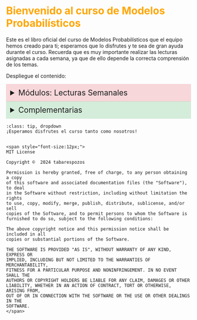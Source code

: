 # <span style="color:#ffa600; font-weight: bold;">Bienvenido al curso de Modelos Probabilísticos</span>

Este es el libro oficial del curso de Modelos Probabilísticos que el equipo hemos creado para ti; esperamos que lo disfrutes y te sea de gran ayuda durante el curso. Recuerda que es muy importante realizar las lecturas asignadas a cada semana, ya que de ello depende la correcta comprensión de los temas. 

Despliegue el contenido:

<style>
.modules-dropdown summary {
    font-size: 1.5em; /* Tamaño de letra más grande para el título de Módulos */
    background-color: #f8d7da; /* Color de fondo para el título de Módulos */
    padding: 10px; /* Espaciado alrededor del título */
    border: 1px solid #f5c6cb; /* Borde alrededor del título */
    cursor: pointer; /* Cambia el cursor al pasar sobre el título */
}

.modules-dropdown h2 {
    font-size: 1.2em; /* Tamaño de letra para los elementos dentro del dropdown de Módulos */
    color: #721c24; /* Color del texto */
    margin: 10px 0; /* Margen alrededor de los elementos */
    padding: 5px; /* Espaciado alrededor de los elementos */
}

.modules-dropdown h2:hover {
    background-color: #f5c6cb; /* Cambia el fondo al pasar el mouse sobre los elementos de Módulos */
}

.complementary-dropdown summary {
    font-size: 1.5em; /* Tamaño de letra más grande para el título de Complementarias */
    background-color: #d4edda; /* Color de fondo para el título de Complementarias */
    padding: 10px; /* Espaciado alrededor del título */
    border: 1px solid #c3e6cb; /* Borde alrededor del título */
    cursor: pointer; /* Cambia el cursor al pasar sobre el título */
}

.complementary-dropdown h2 {
    font-size: 1.2em; /* Tamaño de letra para los elementos dentro del dropdown de Complementarias */
    color: #155724; /* Color del texto */
    margin: 10px 0; /* Margen alrededor de los elementos */
    padding: 5px; /* Espaciado alrededor de los elementos */
}

.complementary-dropdown h2:hover {
    background-color: #c3e6cb; /* Cambia el fondo al pasar el mouse sobre los elementos de Complementarias */
}
</style>

<details class="modules-dropdown">
    <summary>Módulos: Lecturas Semanales</summary>

    <h2><i class="fas fa-concierge-bell" style="color:#A62465"></i> <a href="Modulo1.md">Módulo 1: Introducción</a></h2>
    <h2><i class="fas fa-object-ungroup" style="color:#008380"></i> <a href="Modulo2.md">Módulo 2: De un sistema real a un modelo</a></h2>
    <h2><i class="fas fa-pen-ruler" style="color:#E57231"></i> <a href="Modulo3.md">Módulo 3: Medir el sistema a través del modelo</a></h2>
    <h2><i class="fas fa-lightbulb" style="color:#4F8F1E"></i> <a href="Modulo4.md">Módulo 4: Toma de decisiones para mejorar el sistema</a></h2>

</details>

<details class="complementary-dropdown">
    <summary>Complementarias</summary>

    <h2><i class="fas fa-concierge-bell" style="color:#A62465"></i> <a href="Complementaria1.ipynb">Complementaria 1: Introducción a Python</a></h2>
    <h2><i class="fas fa-object-ungroup" style="color:#008380"></i> <a href="Complementaria2.ipynb">Complementaria 2: Álgebra Lineal en Python</a></h2>

</details>

```{admonition} Haz click acá!
:class: tip, dropdown
¡Esperamos disfrutes el curso tanto como nosotros!


<span style="font-size:12px;"> 
MIT License

Copyright ©  2024 tabarespozos

Permission is hereby granted, free of charge, to any person obtaining a copy
of this software and associated documentation files (the "Software"), to deal
in the Software without restriction, including without limitation the rights
to use, copy, modify, merge, publish, distribute, sublicense, and/or sell
copies of the Software, and to permit persons to whom the Software is
furnished to do so, subject to the following conditions:

The above copyright notice and this permission notice shall be included in all
copies or substantial portions of the Software.

THE SOFTWARE IS PROVIDED "AS IS", WITHOUT WARRANTY OF ANY KIND, EXPRESS OR
IMPLIED, INCLUDING BUT NOT LIMITED TO THE WARRANTIES OF MERCHANTABILITY,
FITNESS FOR A PARTICULAR PURPOSE AND NONINFRINGEMENT. IN NO EVENT SHALL THE
AUTHORS OR COPYRIGHT HOLDERS BE LIABLE FOR ANY CLAIM, DAMAGES OR OTHER
LIABILITY, WHETHER IN AN ACTION OF CONTRACT, TORT OR OTHERWISE, ARISING FROM,
OUT OF OR IN CONNECTION WITH THE SOFTWARE OR THE USE OR OTHER DEALINGS IN THE
SOFTWARE.
</span>
